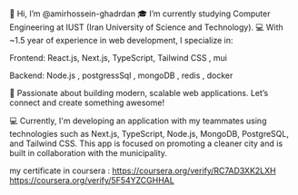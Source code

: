 👋 Hi, I’m @amirhossein-ghadrdan
🎓 I’m currently studying Computer Engineering at IUST (Iran University of Science and Technology).
💻 With ~1.5 year of experience in web development, I specialize in:

Frontend: React.js, Next.js, TypeScript, Tailwind CSS , mui

Backend: Node.js , postgressSql , mongoDB , redis , docker

🚀 Passionate about building modern, scalable web applications. Let’s connect and create something awesome!

💻  Currently, I'm developing an application with my teammates using technologies such as Next.js, TypeScript, Node.js, MongoDB, PostgreSQL, and Tailwind CSS.
This app is focused on promoting a cleaner city and is built in collaboration with the municipality.


 my certificate in coursera : 
 https://coursera.org/verify/RC7AD3XK2LXH
 https://coursera.org/verify/5F54YZCGHHAL
<!---
amirhossein-ghadrdan/amirhossein-ghadrdan is a ✨ special ✨ repository because its `README.md` (this file) appears on your GitHub profile.
You can click the Preview link to take a look at your changes.
--->
